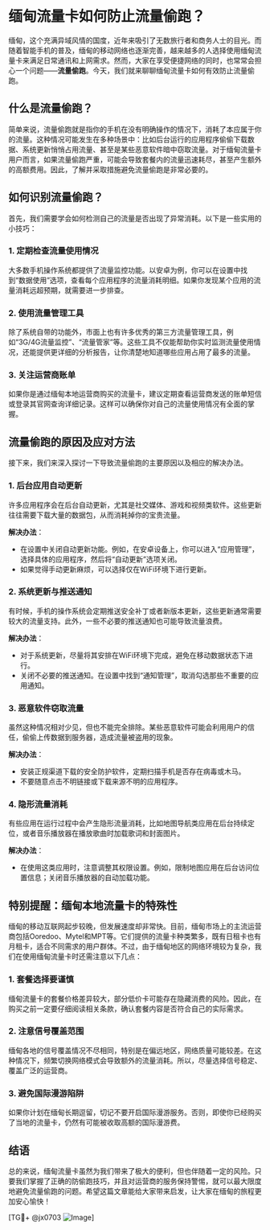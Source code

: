 # 缅甸流量卡如何防止流量偷跑？

缅甸，这个充满异域风情的国度，近年来吸引了无数旅行者和商务人士的目光。而随着智能手机的普及，缅甸的移动网络也逐渐完善，越来越多的人选择使用缅甸流量卡来满足日常通讯和上网需求。然而，大家在享受便捷网络的同时，也常常会担心一个问题——**流量偷跑**。今天，我们就来聊聊缅甸流量卡如何有效防止流量偷跑。

## 什么是流量偷跑？

简单来说，流量偷跑就是指你的手机在没有明确操作的情况下，消耗了本应属于你的流量。这种情况可能发生在多种场景中：比如后台运行的应用程序偷偷下载数据、系统更新悄悄占用流量、甚至是某些恶意软件暗中窃取流量。对于缅甸流量卡用户而言，如果流量偷跑严重，可能会导致套餐内的流量迅速耗尽，甚至产生额外的高额费用。因此，了解并采取措施避免流量偷跑是非常必要的。

## 如何识别流量偷跑？

首先，我们需要学会如何检测自己的流量是否出现了异常消耗。以下是一些实用的小技巧：

### 1. 定期检查流量使用情况
大多数手机操作系统都提供了流量监控功能。以安卓为例，你可以在设置中找到“数据使用”选项，查看每个应用程序的流量消耗明细。如果你发现某个应用的流量消耗远超预期，就需要进一步排查。

### 2. 使用流量管理工具
除了系统自带的功能外，市面上也有许多优秀的第三方流量管理工具，例如“3G/4G流量监控”、“流量管家”等。这些工具不仅能帮助你实时监测流量使用情况，还能提供更详细的分析报告，让你清楚地知道哪些应用占用了最多的流量。

### 3. 关注运营商账单
如果你是通过缅甸本地运营商购买的流量卡，建议定期查看运营商发送的账单短信或登录其官网查询详细记录。这样可以确保你对自己的流量使用情况有全面的掌握。

## 流量偷跑的原因及应对方法

接下来，我们来深入探讨一下导致流量偷跑的主要原因以及相应的解决办法。

### 1. 后台应用自动更新
许多应用程序会在后台自动更新，尤其是社交媒体、游戏和视频类软件。这些更新往往需要下载大量的数据包，从而消耗掉你的宝贵流量。

**解决办法**：
- 在设置中关闭自动更新功能。例如，在安卓设备上，你可以进入“应用管理”，选择具体的应用程序，然后将“自动更新”选项关闭。
- 如果觉得手动更新麻烦，可以选择仅在WiFi环境下进行更新。

### 2. 系统更新与推送通知
有时候，手机的操作系统会定期推送安全补丁或者新版本更新，这些更新通常需要较大的流量支持。此外，一些不必要的推送通知也可能导致流量浪费。

**解决办法**：
- 对于系统更新，尽量将其安排在WiFi环境下完成，避免在移动数据状态下进行。
- 关闭不必要的推送通知。在设置中找到“通知管理”，取消勾选那些不重要的应用通知。

### 3. 恶意软件窃取流量
虽然这种情况相对少见，但也不能完全排除。某些恶意软件可能会利用用户的信任，偷偷上传数据到服务器，造成流量被盗用的现象。

**解决办法**：
- 安装正规渠道下载的安全防护软件，定期扫描手机是否存在病毒或木马。
- 不要随意点击不明链接或下载来源不明的应用程序。

### 4. 隐形流量消耗
有些应用在运行过程中会产生隐形流量消耗，比如地图导航类应用在后台持续定位，或者音乐播放器在播放歌曲时加载歌词和封面图片。

**解决办法**：
- 在使用这类应用时，注意调整其权限设置。例如，限制地图应用在后台访问位置信息；关闭音乐播放器的自动加载功能。

## 特别提醒：缅甸本地流量卡的特殊性

缅甸的移动互联网起步较晚，但发展速度却非常快。目前，缅甸市场上的主流运营商包括Ooredoo、Mytel和MPT等。它们提供的流量卡种类繁多，既有日租卡也有月租卡，适合不同需求的用户群体。不过，由于缅甸地区的网络环境较为复杂，我们在使用缅甸流量卡时还需注意以下几点：

### 1. 套餐选择要谨慎
缅甸流量卡的套餐价格差异较大，部分低价卡可能存在隐藏消费的风险。因此，在购买之前一定要仔细阅读相关条款，确认套餐内容是否符合自己的实际需求。

### 2. 注意信号覆盖范围
缅甸各地的信号覆盖情况不尽相同，特别是在偏远地区，网络质量可能较差。在这种情况下，频繁切换网络模式会导致额外的流量消耗。所以，尽量选择信号稳定、覆盖广泛的运营商。

### 3. 避免国际漫游陷阱
如果你计划在缅甸长期逗留，切记不要开启国际漫游服务。否则，即使你已经购买了当地的流量卡，仍然有可能被收取高额的国际漫游费。

## 结语

总的来说，缅甸流量卡虽然为我们带来了极大的便利，但也伴随着一定的风险。只要我们掌握了正确的防偷跑技巧，并且对运营商的服务保持警惕，就可以最大限度地避免流量偷跑的问题。希望这篇文章能给大家带来启发，让大家在缅甸的旅程更加安心愉快！

[TG💪+ @jx0703 ![Image](https://github.com/user-attachments/assets/dbca1d08-cadb-493c-b0ec-ad6f7a83f270)]